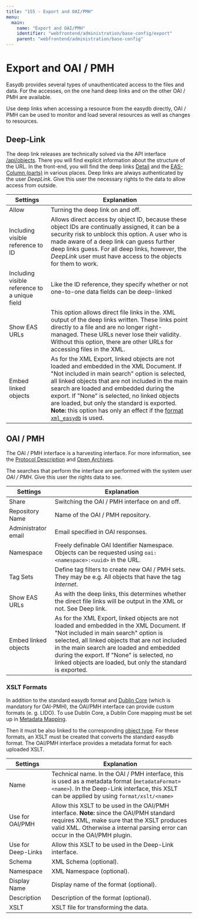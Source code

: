 ```yaml
---
title: "155 - Export and OAI/PMH"
menu:
  main:
    name: "Export and OAI/PMH"
    identifier: "webfrontend/administration/base-config/export"
    parent: "webfrontend/administration/base-config"
---
```

# Export and OAI / PMH

Easydb provides several types of unauthenticated access to the files and data. For the accesses, on the one hand deep links and on the other OAI / PMH are available.

Use deep links when accessing a resource from the easydb directly, OAI / PMH can be used to monitor and load several resources as well as changes to resources.

## Deep-Link

The deep link releases are technically solved via the API interface [/api/objects](../../../../technical/api/objects). There you will find explicit information about the structure of the URL. In the front-end, you will find the deep links [Detail]() and the [EAS-Column (parts)]() in various places. Deep links are always authenticated by the user *DeepLink*. Give this user the necessary rights to the data to allow access from outside.


| Settings |  Explanation |
| ------ | -------- |
| Allow | Turning the deep link on and off. |
| Including visible reference to ID | Allows direct access by object ID, because these object IDs are continually assigned, it can be a security risk to unblock this option. A user who is made aware of a deep link can guess further deep links guess. For all deep links, however, the *DeepLink* user must have access to the objects for them to work. |
| Including visible reference to a unique field | Like the ID reference, they specify whether or not one-to-one data fields can be deep-linked |
| Show EAS URLs | This option allows direct file links in the. XML output of the deep links written. These links point directly to a file and are no longer right-managed. These URLs never lose their validity. Without this option, there are other URLs for accessing files in the XML. |
| Embed linked objects | As for the XML Export, linked objects are not loaded and embedded in the XML Document. If "Not included in main search" option is selected, all linked objects that are not included in the main search are loaded and embedded during the export. If "None" is selected, no linked objects are loaded, but only the standard is exported. **Note:** this option has only an effect if the [format `xml_easydb`](../../../../technical/api/objects/#path-part-format) is used. |

## OAI / PMH

The OAI / PMH interface is a harvesting interface. For more information, see the [Protocol Description](../../../../technical/protocols/oai-pmh) and [Open Archives](http://www.openarchives.org/).

The searches that perform the interface are performed with the system user *OAI / PMH*. Give this user the rights data to see.

| Settings |  Explanation |
| ------ |  -------- |
| Share | Switching the OAI / PMH interface on and off. |
| Repository Name | Name of the OAI / PMH repository. |
| Administrator email | Email specified in OAI responses.
| Namespace | Freely definable OAI Identifier Namespace. Objects can be requested using `oai:<namespace>:<uuid>` in the URL. |
| Tag Sets | Define tag filters to create new OAI / PMH sets. They may be e.g. All objects that have the tag *Internet*. |
| Show EAS URLs | As with the deep links, this determines whether the direct file links will be output in the XML or not. See Deep link. |
| Embed linked objects | As for the XML Export, linked objects are not loaded and embedded in the XML Document. If "Not included in main search" option is selected, all linked objects that are not included in the main search are loaded and embedded during the export. If "None" is selected, no linked objects are loaded, but only the standard is exported. |

### XSLT Formats

In addition to the standard easydb format and [Dublin Core](http://dublincore.org/) (which is mandatory for OAI-PMH), the OAI/PMH interface can provide custom formats (e. g. LIDO). To use Dublin Core, a Dublin Core mapping must be set up in [Metadata Mapping](../../profiles).

Then it must be also linked to the corresponding [object type](../../datamodel/objecttype). For these formats, an XSLT must be created that converts the standard easydb format. The OAI/PMH interface provides a metadata format for each uploaded XSLT.


| Settings |  Explanation |
| ------ |  -------- |
| Name | Technical name. In the OAI / PMH interface, this is used as a metadata format (`metadataFormat=<name>`). In the Deep-Link interface, this XSLT can be applied by using `format/xslt/<name>` |
| Use for OAI/PMH | Allow this XSLT to be used in the OAI/PMH interface. **Note:** since the OAI/PMH standard requires XML, make sure that the XSLT produces valid XML. Otherwise a internal parsing error can occur in the OAI/PMH plugin. |
| Use for Deep-Links | Allow this XSLT to be used in the Deep-Link interface. |
| Schema | XML Schema (optional). |
| Namespace | XML Namespace (optional). |
| Display Name | Display name of the format (optional). |
| Description | Description of the format (optional). |
| XSLT | XSLT file for transforming the data. |



